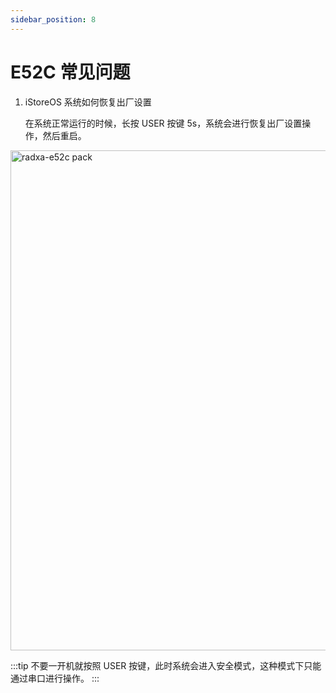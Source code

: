```yaml
---
sidebar_position: 8
---
```


# E52C 常见问题

1. iStoreOS 系统如何恢复出厂设置

   在系统正常运行的时候，长按 USER 按键 5s，系统会进行恢复出厂设置操作，然后重启。

  <img src="/img/e/e52c/radxa-e52c-hardware-overview.webp" width="800" alt="radxa-e52c pack" />

:::tip
不要一开机就按照 USER 按键，此时系统会进入安全模式，这种模式下只能通过串口进行操作。
:::
